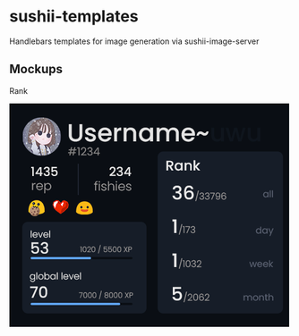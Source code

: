 # sushii-templates

Handlebars templates for image generation via sushii-image-server

## Mockups

Rank

![rank](rank-mockup-2.png)
